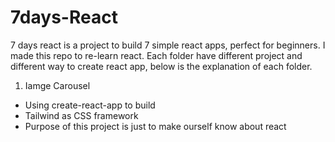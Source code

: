 # 7days-React

7 days react is a project to build 7 simple react apps, perfect for beginners. I made this repo to re-learn react.
Each folder have different project and different way to create react app, below is the explanation of each folder.

1. Iamge Carousel
 - Using create-react-app to build
 - Tailwind as CSS framework
 - Purpose of this project is just to make ourself know about react
 
